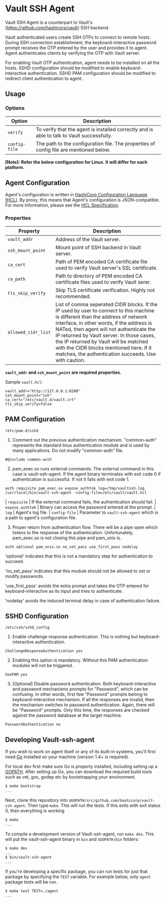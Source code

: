 Vault SSH Agent
===============

Vault SSH Agent is a counterpart to Vault's (https://github.com/hashicorp/vault)
SSH backend.

Vault authenticated users create SSH OTPs to connect to remote hosts. During SSH
connection establishment, the keyboard-interactive password prompt receives the
OTP entered by the user and provides it to agent. Agent authenticates clients by
verifying the OTP with Vault server.

For enabling Vault OTP authentication, agent needs to be installed on all the hosts.
SSHD configuration should be modified to enable keyboard-interactive authentication.
SSHD PAM configuration should be modified to redirect client authentication to agent.

Usage
-----
### Options
| Option        | Description |
|---------------|-------------|
| `verify`      | To verify that the agent is installed correctly and is able to talk to Vault successfully.
| `config-file` | The path to the configuration file. The properties of config file are mentioned below.

**[Note]: Refer the below configuration for Linux. It will differ for each platform.**

Agent Configuration
-------------------
Agent's configuration is written in [HashiCorp Configuration Language (HCL)][HCL]. By proxy, this means that Agent's configuration is JSON-compatible. For more information, please see the [HCL Specification][HCL].

### Properties 
|Property           |Description|
|-------------------|-----------|
|`vault_addr`       | Address of the Vault server.
|`ssh_mount_point`  | Mount point of SSH backend in Vault server.
|`ca_cert`          | Path of PEM encoded CA certificate file used to verify Vault server's SSL certificate.
|`ca_path`          | Path to directory of PEM encoded CA certificate files used to verify Vault serer.
|`tls_skip_verify`  | Skip TLS certificate verification. Highly not recommended.
|`allowed_cidr_list`| List of comma seperated CIDR blocks. If the IP used by user to connect to this machine is different than the address of network interface, in other words, if the address is NATed, then agent will not authenticate the IP returned by Vault server. In those cases, the IP returned by Vault will be matched with the CIDR blocks mentioned here. If it matches, the authentication succeeds. Use with caution.

**`vault_addr` and `ssh_mount_point` are required properties.**

Sample `vault.hcl`:
```shell
vault_addr="http://127.0.0.1:8200"
ssh_mount_point="ssh"
ca_cert="/etc/vault.d/vault.crt"
tls_skip_verify=false
```

PAM Configuration
--------------------------------

```
/etc/pam.d/sshd
```

1) Comment out the previous authentication mechanism. "common-auth" represents
the standard linux authentication module and is used by many applications.
Do not modify "common-auth" file.

```
#@include common-auth
```

2) pam_exec.so runs external commands. The external command in this case is
vault-ssh-agent. If the agent binary terminates with exit code 0 if authentication
is successful. If not it fails with exit code 1.

```
auth requisite pam_exec.so expose_authtok log=/tmp/vaultssh.log /usr/local/bin/vault-ssh-agent -config-file=/etc/vault/vault.hcl
```

| `requisite` | If the external command fails, the authentication should fail.
| `expose_authtok` | Binary can access the password entered at the prompt.
| `log` | Agent's log file.
| `config-file` | Parameter to `vault-ssh-agent` which is a path to agent's configuration file.

3) Proper return from authentication flow. There will be a pipe open which listens
to the response of the authentication. Unfortunately, pam_exec.so is not closing
this pipe and pam_unix is.

```
auth optional pam_unix.so no_set_pass use_first_pass nodelay
```

'optional' indicates that this is not a mandatory step for authentication to succeed.

'no_set_pass' indicates that this module should not be allowed to set or modify passwords.

'use_first_pass' avoids the extra prompt and takes the OTP entered for keyboard-interactive
as its input and tries to authenticate.

'nodelay' avoids the induced terminal delay in case of authentication failure.

SSHD Configuration
--------------------------------

```
/etc/ssh/sshd_config
```

1) Enable challenge response authentication. This is nothing but keyboard-interactive
authentication.

```
ChallengeResponseAuthentication yes
```

2) Enabling this option is mandatory. Without this PAM authentication modules will
not be triggered.

```
UsePAM yes
```

3) [Optional] Disable password authentication. Both keyboard-interactive and
password mechanisms prompts for "Password", which can be confusing. In other
words, first few "Password" prompts belong to keyboard-interactive mechanism.
If all the responses are invalid, then the mechanism switches to password
authentication. Again, there will be "Password" prompts. Only this time, the
responses are checked against the password database at the target machine.

```
PasswordAuthentication no
```


Developing Vault-ssh-agent
---------------------------

If you wish to work on agent itself or any of its built-in systems, you'll
first need [Go](https://www.golang.org) installed on your machine
(version 1.4+ is required).

For local dev first make sure Go is properly installed, including setting up a
[GOPATH](https://golang.org/doc/code.html#GOPATH). After setting up Go, you can
download the required build tools such as vet, gox, godep etc by bootstrapping
your environment.

```sh
$ make bootstrap
...
```

Next, clone this repository into `$GOPATH/src/github.com/hashicorp/vault-ssh-agent`.
Then type `make`. This will run the tests. If this exits with exit status 0,
then everything is working 

```sh
$ make
...
```

To compile a development version of Vault-ssh-agent, run `make dev`. This will put
the vault-ssh-agent binary in `bin` and `$GOPATH/bin` folders:

```sh
$ make dev
...
$ bin/vault-ssh-agent
...
```

If you're developing a specific package, you can run tests for just that
package by specifying the `TEST` variable. For example below, only
`agent` package tests will be run.

```sh
$ make test TEST=./agent
...
```


[HCL]: https://github.com/hashicorp/hcl "HashiCorp Configuration Language (HCL)"

